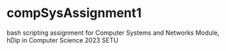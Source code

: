 # compSysAssignment1
bash scripting assignment for Computer Systems and Networks Module, hDip in Computer Science 2023 SETU
